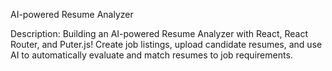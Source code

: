 AI-powered Resume Analyzer

Description:
Building an AI-powered Resume Analyzer with React, React Router, and Puter.js! Create job listings, upload candidate resumes, and use AI to automatically evaluate and match resumes to job requirements.
